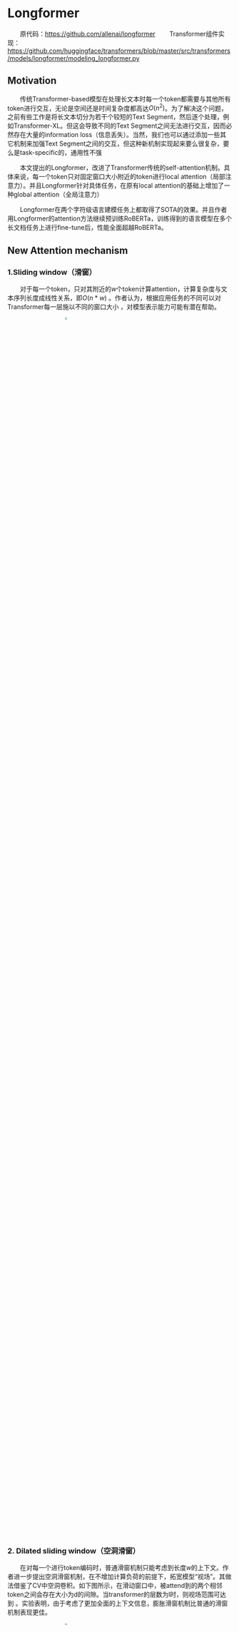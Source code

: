 # Longformer

&emsp;&emsp;原代码：https://github.com/allenai/longformer
&emsp;&emsp;Transformer组件实现：https://github.com/huggingface/transformers/blob/master/src/transformers/models/longformer/modeling_longformer.py

## Motivation
&emsp;&emsp;传统Transformer-based模型在处理长文本时每一个token都需要与其他所有token进行交互，无论是空间还是时间复杂度都高达$O(n^2)$。为了解决这个问题，之前有些工作是将长文本切分为若干个较短的Text Segment，然后逐个处理，例如Transformer-XL。但这会导致不同的Text Segment之间无法进行交互，因而必然存在大量的information loss（信息丢失）。当然，我们也可以通过添加一些其它机制来加强Text Segment之间的交互，但这种新机制实现起来要么很复杂，要么是task-specific的，通用性不强

&emsp;&emsp;本文提出的Longformer，改进了Transformer传统的self-attention机制。具体来说，每一个token只对固定窗口大小附近的token进行local attention（局部注意力）。并且Longformer针对具体任务，在原有local attention的基础上增加了一种global attention（全局注意力）

&emsp;&emsp;Longformer在两个字符级语言建模任务上都取得了SOTA的效果。并且作者用Longformer的attention方法继续预训练RoBERTa，训练得到的语言模型在多个长文档任务上进行fine-tune后，性能全面超越RoBERTa。

## New Attention mechanism 
### 1.Sliding window（滑窗）
&emsp;&emsp;对于每一个token，只对其附近的$w$个token计算attention，计算复杂度与文本序列长度成线性关系，即$O(n*w)$ 。作者认为，根据应用任务的不同可以对Transformer每一层施以不同的窗口大小 ，对模型表示能力可能有潜在帮助。
<center><img src="1.PNG"  style="zoom:30%;" width="70%"/></center>


### 2. Dilated sliding window（空洞滑窗） 
&emsp;&emsp;在对每一个进行token编码时，普通滑窗机制只能考虑到长度$w$的上下文。作者进一步提出空洞滑窗机制，在不增加计算负荷的前提下，拓宽模型“视场”。其做法借鉴了CV中空洞卷积。如下图所示，在滑动窗口中，被attend到的两个相邻token之间会存在大小为d的间隙。当transformer的层数为l时，则视场范围可达到 。实验表明，由于考虑了更加全面的上下文信息，膨胀滑窗机制比普通的滑窗机制表现更佳。
<center><img src="2.PNG"  style="zoom:30%;" width="70%"/></center>

### 3.Global + Sliding window（融合全局信息的滑窗）
&emsp;&emsp;我们知道Bert一类的语言模型在应用于具体任务时，实现方式略有不同。比如，对于文本分类任务，我们会在文本序列前添加[CLS]这一特殊token；而对于QA类任务，则会将问题与文本进行拼接后输入。在Longformer中，作者也希望能够根据具体任务的不同，在local attention的基础上添加少量的global attention。比如，在分类任务上就会在[CLS]处添加一个global attention，而在QA任务上会对question中的所有token添加global attention。如下图所示，对于添加了global attention的token，我们对其编码时要对整个序列做attention。并且，编码其他所有token时，也都要attend到它。
<center><img src="3.PNG"  style="zoom:30%;" width="70%"/></center>

## 基于Transformer组件复现论文指标
### 一、Wiki-Hop
#### 数据预处理
&emsp;&emsp;模型输入为四部分：
* candidate_ids: <s> [question] question token ids [/question] [ent] candidate 1 token ids [/ent] [ent] candidate 2 ids ... [/ent]
* support_ids：</s> document 1 token ids </s> </s> document 2 ids </s> ... </s> document M ids </s>
* predicted_indices：由于在candidate_ids中我们用 [ent] 与 [/ent] 分隔了多个候选项，则predicted_indices中为各 [ent] 的位置
* answer_index

&emsp;&emsp;在构建Dataloader时，为了节省现存，bs取1。

#### 结果
&emsp;&emsp;预训练模型取：allenai/longformer-large-4096与原文中一致
|  评价指标 | 原论文 | 使用Transformers实现 |
|  :--:  |  :--:   |  :--:   |
| ACC | 81.9 | 表头  |
&emsp;&emsp;见Wikihop.py
